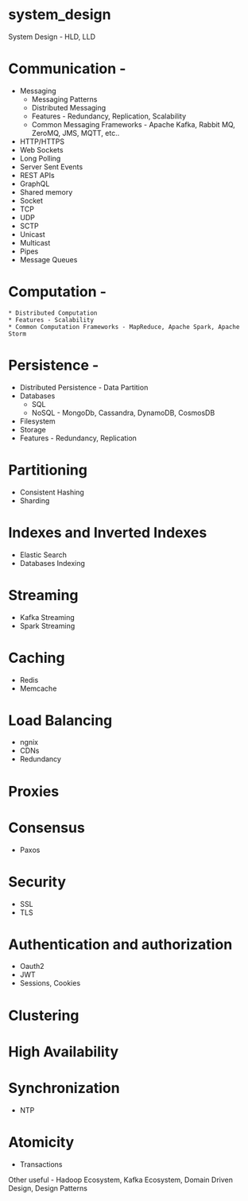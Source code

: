 # system_design
System Design - HLD, LLD


# Communication - 
  *  Messaging
      * Messaging Patterns
      * Distributed Messaging
      * Features - Redundancy, Replication, Scalability
      * Common Messaging Frameworks - Apache Kafka, Rabbit MQ, ZeroMQ, JMS, MQTT, etc..
   * HTTP/HTTPS
   * Web Sockets
   * Long Polling
   * Server Sent Events
   * REST APIs
   * GraphQL
   * Shared memory
   * Socket
   * TCP
   * UDP
   * SCTP
   * Unicast
   * Multicast
   * Pipes
   * Message Queues


# Computation -
    * Distributed Computation
    * Features - Scalability
    * Common Computation Frameworks - MapReduce, Apache Spark, Apache Storm

# Persistence -
   * Distributed Persistence - Data Partition
   * Databases
        * SQL
        * NoSQL - MongoDb, Cassandra, DynamoDB, CosmosDB
   * Filesystem
   * Storage
   * Features - Redundancy, Replication

# Partitioning
 * Consistent Hashing
 * Sharding
 
# Indexes and Inverted Indexes
  * Elastic Search
  * Databases Indexing

# Streaming
 * Kafka Streaming
  * Spark Streaming

# Caching
  * Redis
  * Memcache

# Load Balancing
 * ngnix
 * CDNs
* Redundancy

# Proxies

# Consensus
 * Paxos

# Security
 * SSL
* TLS

# Authentication and authorization
 * Oauth2
 * JWT
* Sessions, Cookies

# Clustering

# High Availability

# Synchronization
 * NTP

# Atomicity
 * Transactions


Other useful - Hadoop Ecosystem, Kafka Ecosystem, Domain Driven Design, Design Patterns

